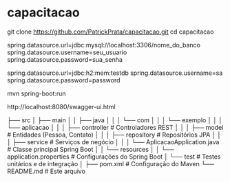 # capacitacao

git clone https://github.com/PatrickPrata/capacitacao.git
cd capacitacao

spring.datasource.url=jdbc:mysql://localhost:3306/nome_do_banco
spring.datasource.username=seu_usuario
spring.datasource.password=sua_senha

spring.datasource.url=jdbc:h2:mem:testdb
spring.datasource.username=sa
spring.datasource.password=password

mvn spring-boot:run

http://localhost:8080/swagger-ui.html

├── src
│   ├── main
│   │   ├── java
│   │   │   └── com
│   │   │       └── exemplo
│   │   │           └── aplicacao
│   │   │               ├── controller        # Controladores REST
│   │   │               ├── model             # Entidades (Pessoa, Contato)
│   │   │               ├── repository        # Repositórios JPA
│   │   │               ├── service           # Serviços de negócio
│   │   │               └── AplicacaoApplication.java  # Classe principal Spring Boot
│   │   └── resources
│   │       └── application.properties         # Configurações do Spring Boot
│   └── test                                    # Testes unitários e de integração
│
├── pom.xml                                      # Configuração do Maven
└── README.md                                    # Este arquivo
